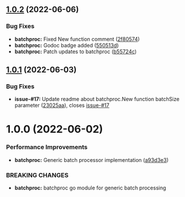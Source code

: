 ## [1.0.2](https://github.com/aryannr97/batchproc/compare/v1.0.1...v1.0.2) (2022-06-06)


### Bug Fixes

* **batchproc:** Fixed New function comment ([2f80574](https://github.com/aryannr97/batchproc/commit/2f80574126823135a4f68e3e4488e7d385f26612))
* **batchproc:** Godoc badge added ([550513d](https://github.com/aryannr97/batchproc/commit/550513dafe5a10fcb278ccb1720104a9459fa042))
* **batchproc:** Patch updates to batchproc ([b55724c](https://github.com/aryannr97/batchproc/commit/b55724c3113f71c1e53718307f613f20046f9356))

## [1.0.1](https://github.com/aryannr97/batchproc/compare/v1.0.0...v1.0.1) (2022-06-03)


### Bug Fixes

* **issue-#17:** Update readme about batchproc.New function batchSize parameter ([23025aa](https://github.com/aryannr97/batchproc/commit/23025aa9d99d55ebffad97383453247568746f54)), closes [issue-#17](https://github.com/issue-/issues/17)

# 1.0.0 (2022-06-02)


### Performance Improvements

* **batchproc:** Generic batch processor implementation ([a93d3e3](https://github.com/aryannr97/batchproc/commit/a93d3e33963c2e10c1bfd2e34c378303d78103b9))


### BREAKING CHANGES

* **batchproc:** batchproc go module for generic batch processing
